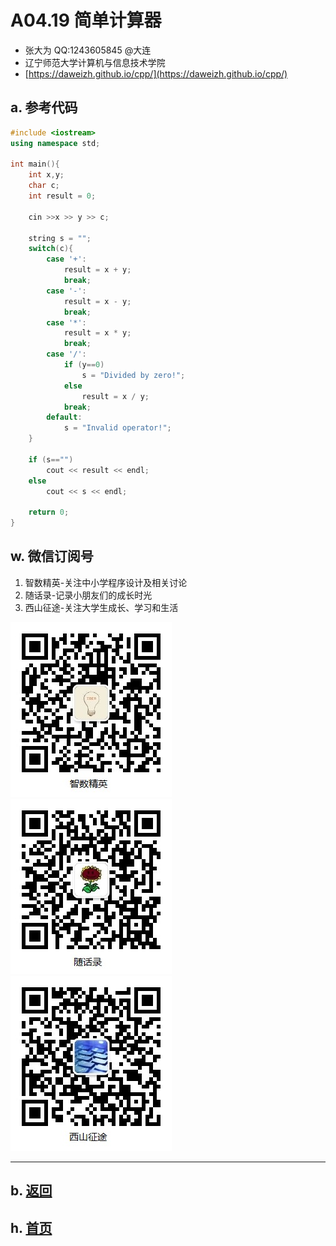 # A04.19 简单计算器

- 张大为 QQ:1243605845 @大连
- 辽宁师范大学计算机与信息技术学院
- [https://daweizh.github.io/cpp/](https://daweizh.github.io/cpp/) 

## a. 参考代码

~~~cpp
#include <iostream>
using namespace std;

int main(){
    int x,y;
    char c;
    int result = 0;
    
    cin >>x >> y >> c;

    string s = "";
    switch(c){
        case '+':
            result = x + y;
            break;
        case '-':
            result = x - y;
            break;
        case '*':
            result = x * y;
            break;
        case '/':
            if (y==0)
                s = "Divided by zero!";
            else
                result = x / y;
            break;
        default:
            s = "Invalid operator!";        
    }   

    if (s=="")
        cout << result << endl;
    else
        cout << s << endl;
    
    return 0;
}
~~~


## w. 微信订阅号

1. 智数精英-关注中小学程序设计及相关讨论
2. 随话录-记录小朋友们的成长时光
2. 西山征途-关注大学生成长、学习和生活

![欢迎关注“智数精英”订阅号](../../assets/me/img/idea8.jpg)
![欢迎关注“随话录”订阅号](../../assets/me/img/shl8.jpg)
![欢迎关注“西山征途”订阅号](../../assets/me/img/xszt8.jpg)

----------

## b. [返回](../)
    
## h. [首页](../../)

 
